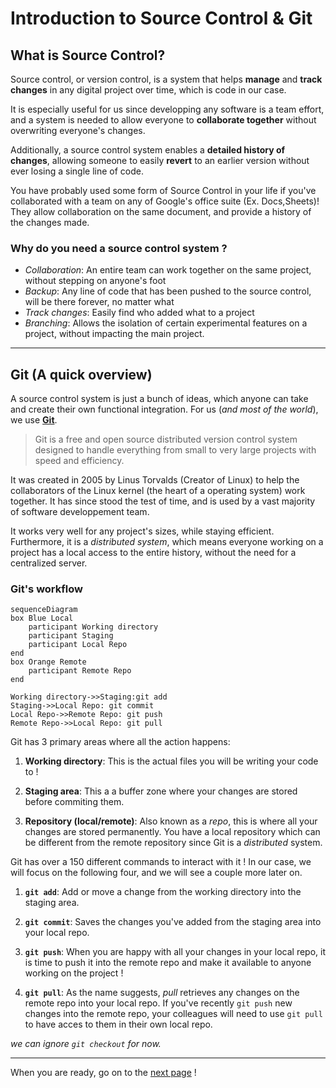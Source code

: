 # Introduction to Source Control & Git

## What is Source Control?
Source control, or version control, is a system that helps **manage** and **track changes** in any digital project over time, which is code in our case.

It is especially useful for us since developping any software is a team effort, and a system is needed to allow everyone to **collaborate together** without overwriting everyone's changes.

Additionally, a source control system enables a **detailed history of changes**, allowing someone to easily **revert** to an earlier version without ever losing a single line of code.

You have probably used some form of Source Control in your life if you've collaborated with a team on any of Google's office suite (Ex. Docs,Sheets)! They allow collaboration on the same document, and provide a history of the changes made.

### Why do you need a source control system ?
- *Collaboration*: An entire team can work together on the same project, without stepping on anyone's foot
- *Backup*: Any line of code that has been pushed to the source control, will be there forever, no matter what
- *Track changes*: Easily find who added what to a project
- *Branching*: Allows the isolation of certain experimental features on a project, without impacting the main project.

---

## Git (A quick overview)
A source control system is just a bunch of ideas, which anyone can take and create their own functional integration. For us (*and most of the world*), we use [**Git**](https://git-scm.com/).
> Git is a free and open source distributed version control system designed to handle everything from small to very large projects with speed and efficiency.

It was created in 2005 by Linus Torvalds (Creator of Linux) to help the collaborators of the Linux kernel (the heart of a operating system) work together. It has since stood the test of time, and is used by a vast majority of software developpement team.

It works very well for any project's sizes, while staying efficient. Furthermore, it is a *distributed system*, which means everyone working on a project has a local access to the entire history, without the need for a centralized server.

### Git's workflow

```mermaid
sequenceDiagram
box Blue Local
    participant Working directory
    participant Staging
    participant Local Repo
end
box Orange Remote
    participant Remote Repo
end

Working directory->>Staging:git add
Staging->>Local Repo: git commit
Local Repo->>Remote Repo: git push
Remote Repo->>Local Repo: git pull
```

Git has 3 primary areas where all the action happens:

1. **Working directory**: This is the actual files you will be writing your code to !

2. **Staging area**: This a a buffer zone where your changes are stored before commiting them.

3. **Repository (local/remote)**: Also known as a *repo*, this is where all your changes are stored permanently. You have a local repository which can be different from the remote repository since Git is a *distributed* system.

Git has over a 150 different commands to interact with it ! In our case, we will focus on the following four, and we will see a couple more later on.

1. **`git add`**: Add or move a change from the working directory into the staging area.

2. **`git commit`**: Saves the changes you've added from the staging area into your local repo.

3. **`git push`**: When you are happy with all your changes in your local repo, it is time to push it into the remote repo and make it available to anyone working on the project !

4. **`git pull`**: As the name suggests, *pull* retrieves any changes on the remote repo into your local repo. If you've recently `git push` new changes into the remote repo, your colleagues will need to use `git pull` to have acces to them in their own local repo.

*we can ignore `git checkout` for now.*

---

When you are ready, go on to the [next page](intro_github.md) !

